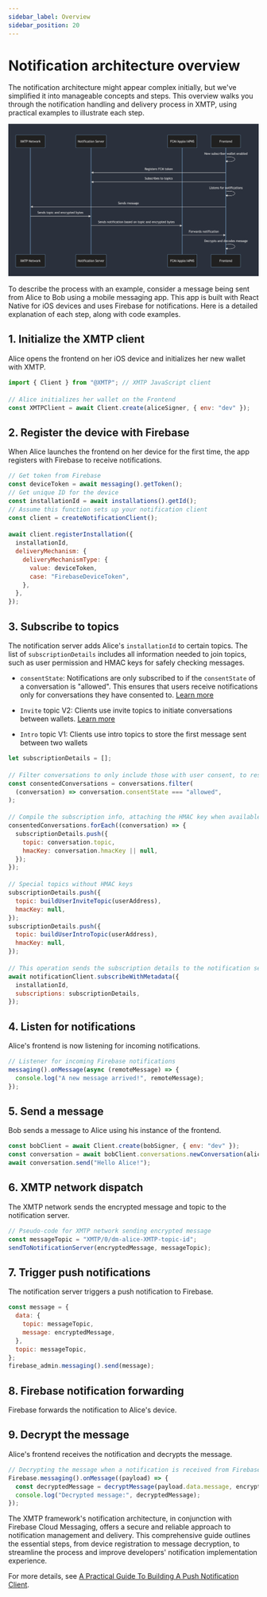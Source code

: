```yaml
---
sidebar_label: Overview
sidebar_position: 20
---
```


# Notification architecture overview

The notification architecture might appear complex initially, but we've simplified it into manageable concepts and steps. This overview walks you through the notification handling and delivery process in XMTP, using practical examples to illustrate each step.

![Sequence diagram illustrating an overview of the notification handling and delivery process in XMTP](../img/notif-diagram.png)

To describe the process with an example, consider a message being sent from Alice to Bob using a mobile messaging app. This app is built with React Native for iOS devices and uses Firebase for notifications. Here is a detailed explanation of each step, along with code examples.

## 1. Initialize the XMTP client

Alice opens the frontend on her iOS device and initializes her new wallet with XMTP.

```javascript
import { Client } from "@XMTP"; // XMTP JavaScript client

// Alice initializes her wallet on the Frontend
const XMTPClient = await Client.create(aliceSigner, { env: "dev" });
```

## 2. Register the device with Firebase

When Alice launches the frontend on her device for the first time, the app registers with Firebase to receive notifications.

```javascript
// Get token from Firebase
const deviceToken = await messaging().getToken();
// Get unique ID for the device
const installationId = await installations().getId();
// Assume this function sets up your notification client
const client = createNotificationClient();

await client.registerInstallation({
  installationId,
  deliveryMechanism: {
    deliveryMechanismType: {
      value: deviceToken,
      case: "FirebaseDeviceToken",
    },
  },
});
```

## 3. Subscribe to topics

The notification server adds Alice's `installationId` to certain topics. The list of `subscriptionDetails` includes all information needed to join topics, such as user permission and HMAC keys for safely checking messages.

- `consentState`: Notifications are only subscribed to if the `consentState` of a conversation is "allowed". This ensures that users receive notifications only for conversations they have consented to. [Learn more](../user-consent)

- `Invite` topic V2: Clients use invite topics to initiate conversations between wallets. [Learn more](https://github.com/xmtp/proto/blob/main/PROTOCOL.md#invitations)

- `Intro` topic V1: Clients use intro topics to store the first message sent between two wallets

```javascript
let subscriptionDetails = [];

// Filter conversations to only include those with user consent, to respect privacy and avoid SPAM.
const consentedConversations = conversations.filter(
  (conversation) => conversation.consentState === "allowed",
);

// Compile the subscription info, attaching the HMAC key when available.
consentedConversations.forEach((conversation) => {
  subscriptionDetails.push({
    topic: conversation.topic,
    hmacKey: conversation.hmacKey || null,
  });
});

// Special topics without HMAC keys
subscriptionDetails.push({
  topic: buildUserInviteTopic(userAddress),
  hmacKey: null,
});
subscriptionDetails.push({
  topic: buildUserIntroTopic(userAddress),
  hmacKey: null,
});

// This operation sends the subscription details to the notification service.
await notificationClient.subscribeWithMetadata({
  installationId,
  subscriptions: subscriptionDetails,
});
```

## 4. Listen for notifications

Alice's frontend is now listening for incoming notifications.

```javascript
// Listener for incoming Firebase notifications
messaging().onMessage(async (remoteMessage) => {
  console.log("A new message arrived!", remoteMessage);
});
```

## 5. Send a message

Bob sends a message to Alice using his instance of the frontend.

```javascript
const bobClient = await Client.create(bobSigner, { env: "dev" });
const conversation = await bobClient.conversations.newConversation(aliceWallet);
await conversation.send("Hello Alice!");
```

## 6. XMTP network dispatch

The XMTP network sends the encrypted message and topic to the notification server.

```javascript
// Pseudo-code for XMTP network sending encrypted message
const messageTopic = "XMTP/0/dm-alice-XMTP-topic-id";
sendToNotificationServer(encryptedMessage, messageTopic);
```

## 7. Trigger push notifications

The notification server triggers a push notification to Firebase.

```javascript
const message = {
  data: {
    topic: messageTopic,
    message: encryptedMessage,
  },
  topic: messageTopic,
};
firebase_admin.messaging().send(message);
```

## 8. Firebase notification forwarding

Firebase forwards the notification to Alice's device.

## 9. Decrypt the message

Alice's frontend receives the notification and decrypts the message.

```javascript
// Decrypting the message when a notification is received from Firebase
Firebase.messaging().onMessage((payload) => {
  const decryptedMessage = decryptMessage(payload.data.message, encryptionKey);
  console.log("Decrypted message:", decryptedMessage);
});
```

The XMTP framework's notification architecture, in conjunction with Firebase Cloud Messaging, offers a secure and reliable approach to notification management and delivery. This comprehensive guide outlines the essential steps, from device registration to message decryption, to streamline the process and improve developers' notification implementation experience.

For more details, see [A Practical Guide To Building A Push Notification Client](https://github.com/XMTP/example-notification-server-go/blob/main/docs/notifications-client-guide.md?plain=1).
